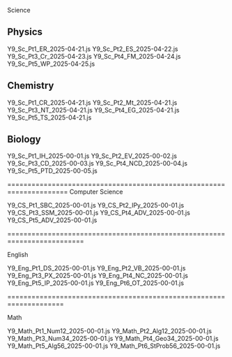 Science 

Physics 
-------
Y9_Sc_Pt1_ER_2025-04-21.js
Y9_Sc_Pt2_ES_2025-04-22.js
Y9_Sc_Pt3_Cr_2025-04-23.js
Y9_Sc_Pt4_FM_2025-04-24.js
Y9_Sc_Pt5_WP_2025-04-25.js

Chemistry 
---------
Y9_Sc_Pt1_CR_2025-04-21.js
Y9_Sc_Pt2_Mt_2025-04-21.js
Y9_Sc_Pt3_NT_2025-04-21.js
Y9_Sc_Pt4_EG_2025-04-21.js
Y9_Sc_Pt5_TS_2025-04-21.js

Biology 
----
Y9_Sc_Pt1_IH_2025-00-01.js
Y9_Sc_Pt2_EV_2025-00-02.js
Y9_Sc_Pt3_CD_2025-00-03.js
Y9_Sc_Pt4_NCD_2025-00-04.js
Y9_Sc_Pt5_PTD_2025-00-05.js

=====================================================================
Computer Science 

Y9_CS_Pt1_SBC_2025-00-01.js
Y9_CS_Pt2_IPy_2025-00-01.js
Y9_CS_Pt3_SSM_2025-00-01.js
Y9_CS_Pt4_ADV_2025-00-01.js
Y9_CS_Pt5_ADV_2025-00-01.js

=========================================================================

English 

Y9_Eng_Pt1_DS_2025-00-01.js
Y9_Eng_Pt2_VB_2025-00-01.js
Y9_Eng_Pt3_PX_2025-00-01.js
Y9_Eng_Pt4_NC_2025-00-01.js
Y9_Eng_Pt5_IP_2025-00-01.js
Y9_Eng_Pt6_OT_2025-00-01.js

====================================================================

Math 

Y9_Math_Pt1_Num12_2025-00-01.js
Y9_Math_Pt2_Alg12_2025-00-01.js
Y9_Math_Pt3_Num34_2025-00-01.js
Y9_Math_Pt4_Geo34_2025-00-01.js
Y9_Math_Pt5_Alg56_2025-00-01.js
Y9_Math_Pt6_StProb56_2025-00-01.js
